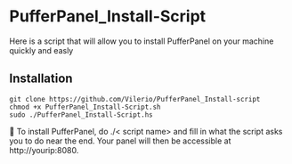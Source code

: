 # PufferPanel_Install-Script
Here is a script that will allow you to install PufferPanel on your machine quickly and easly

## Installation
``git clone https://github.com/Vilerio/PufferPanel_Install-script`` <br/>
``chmod +x PufferPanel_Install-Script.sh`` <br/>
``sudo ./PufferPanel_Install-Script.hs`` 

🔴 To install PufferPanel, do ./< script name> and fill in what the script asks you to do near the end. Your panel will then be accessible at http://yourip:8080.


